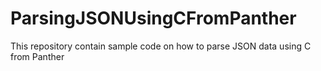# ParsingJSONUsingCFromPanther
This repository contain sample code on how to parse JSON data using C from Panther 
